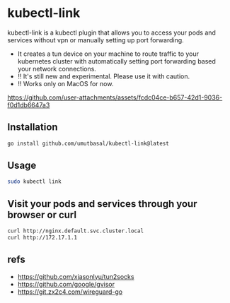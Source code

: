# kubectl-link

kubectl-link is a kubectl plugin that allows you to access your pods and services without vpn or manually setting up port forwarding.

- It creates a tun device on your machine to route traffic to your kubernetes cluster with automatically setting port forwarding based your network connections.
- !! It's still new and experimental. Please use it with caution.
- !! Works only on MacOS for now.

https://github.com/user-attachments/assets/fcdc04ce-b657-42d1-9036-f0d1db6647a3

## Installation

```sh
go install github.com/umutbasal/kubectl-link@latest
```

## Usage

```sh
sudo kubectl link
```

## Visit your pods and services through your browser or curl

```sh
curl http://nginx.default.svc.cluster.local
curl http://172.17.1.1
```

## refs
- https://github.com/xjasonlyu/tun2socks
- https://github.com/google/gvisor
- https://git.zx2c4.com/wireguard-go
